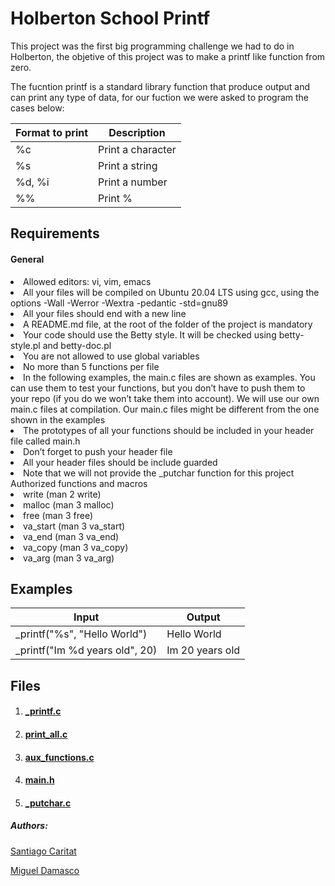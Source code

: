 <h1> Holberton School Printf </h1>

This project was the first big programming challenge we had to do in Holberton, the objetive of this project was to make a printf like function from zero.

The fucntion printf is a standard library function that produce output and can print any type of data, for our fuction we were asked to program the cases below:

| Format to print  |   Description    |
| ---------------- | ---------------- |
| %c               | Print a character|
| %s               | Print a string   |
| %d, %i           | Print a number   |
| %%               | Print %          |

 <div><h2> Requirements </h2>

 <h4>General</h4>
 <li> Allowed editors: vi, vim, emacs  </li>
 <li> All your files will be compiled on Ubuntu 20.04 LTS using gcc, using the options -Wall -Werror -Wextra -pedantic -std=gnu89 </li>
 <li> All your files should end with a new line </li>
 <li> A README.md file, at the root of the folder of the project is mandatory </li>
 <li> Your code should use the Betty style. It will be checked using betty-style.pl and betty-doc.pl </li>
 <li> You are not allowed to use global variables </li>
 <li> No more than 5 functions per file </li>
 <li> In the following examples, the main.c files are shown as examples. You can use them to test your functions, but you don’t have to push them to your repo (if you do we won’t take them into account). We will use our own main.c files at compilation. Our main.c files might be different from the one shown in the examples </li>
 <li> The prototypes of all your functions should be included in your header file called main.h </li>
 <li> Don’t forget to push your header file </li>
 <li> All your header files should be include guarded </li>
 <li> Note that we will not provide the _putchar function for this project </li>

 </h4> Authorized functions and macros </h4>
 <li> write (man 2 write) </li>
 <li> malloc (man 3 malloc) </li>
 <li> free (man 3 free) </li>
 <li> va_start (man 3 va_start) </li>
 <li> va_end (man 3 va_end) </li>
 <li> va_copy (man 3 va_copy) </li>
 <li> va_arg (man 3 va_arg) </li>

 </div>

 <div><h2> Examples </h2>

 |              Input             |      Output      |
 | ------------------------------ | ---------------- |
 | _printf("%s", "Hello World")   | Hello World      |
 | _printf("Im %d years old", 20) | Im 20 years old  |

 </div>

 <div><h2> Files </h2>

 1. <h4><p><a href="https://github.com/SantiagoC16/holbertonschool-printf/blob/master/_printf.c">_printf.c</a></p></h4>
 2. <h4><p><a href="https://github.com/SantiagoC16/holbertonschool-printf/blob/master/print_all.c">print_all.c</a></p></h4>
 3. <h4><p><a href="https://github.com/SantiagoC16/holbertonschool-printf/blob/master/aux_functions.c">aux_functions.c</a></p></h4> 
 4. <h4><p><a href="https://github.com/SantiagoC16/holbertonschool-printf/blob/master/main.h">main.h</a></p></h4>
 5. <h4><p><a href="https://github.com/SantiagoC16/holbertonschool-printf/blob/master/_putchar.c">_putchar.c</a></p></h4>

 </div>

<h5>Authors: </h5>
<p><a href="https://github.com/SantiagoC16">Santiago Caritat</a></p>
<p><a href="https://github.com/Froggstar11">Miguel Damasco</a></p>

